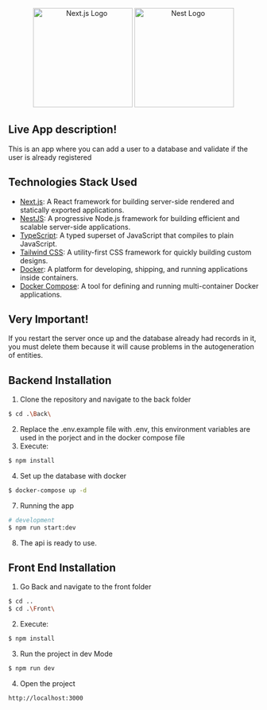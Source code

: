 <p align="center">
  <a href="https://nextjs.org/" target="blank"><img src="https://nextjs.org/static/favicon/favicon-32x32.png" width="200" alt="Next.js Logo" /></a>
  <a href="http://nestjs.com/" target="blank"><img src="https://nestjs.com/img/logo-small.svg" width="200" alt="Nest Logo" /></a>

</p>
</p>

## Live App description!

This is an app where you can add a user to a database and validate if the user is already registered

## Technologies Stack Used

- [Next.js](https://nextjs.org/): A React framework for building server-side rendered and statically exported applications.
- [NestJS](https://nestjs.com/): A progressive Node.js framework for building efficient and scalable server-side applications.
- [TypeScript](https://www.typescriptlang.org/): A typed superset of JavaScript that compiles to plain JavaScript.
- [Tailwind CSS](https://tailwindcss.com/): A utility-first CSS framework for quickly building custom designs.
- [Docker](https://www.docker.com/): A platform for developing, shipping, and running applications inside containers.
- [Docker Compose](https://docs.docker.com/compose/): A tool for defining and running multi-container Docker applications.

## Very Important!

If you restart the server once up and the database already had records in it, you must delete them because it will cause problems in the autogeneration of entities.

## Backend Installation

1. Clone the repository and navigate to the back folder

```bash
$ cd .\Back\
```

2. Replace the .env.example file with .env, this environment variables are used in the porject and in the docker compose file
3. Execute:

```bash
$ npm install
```

4. Set up the database with docker

```bash
$ docker-compose up -d
```

7. Running the app

```bash
# development
$ npm run start:dev
```

8. The api is ready to use.

## Front End Installation

1. Go Back and navigate to the front folder

```bash
$ cd ..
$ cd .\Front\
```

2. Execute:

```bash
$ npm install
```

3. Run the project in dev Mode

```bash
$ npm run dev
```

4. Open the project

`http://localhost:3000`
